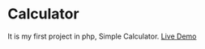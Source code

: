 # Calculator
It is my first project in php, Simple Calculator.
<a href="https://calculator-php-mine.herokuapp.com/">Live Demo</a>

